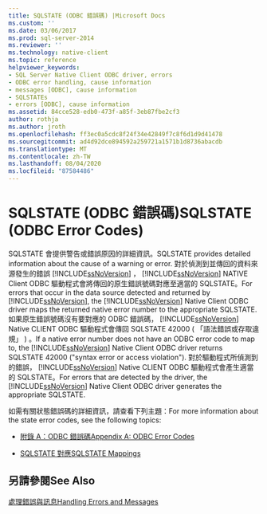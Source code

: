 ```yaml
---
title: SQLSTATE (ODBC 錯誤碼) |Microsoft Docs
ms.custom: ''
ms.date: 03/06/2017
ms.prod: sql-server-2014
ms.reviewer: ''
ms.technology: native-client
ms.topic: reference
helpviewer_keywords:
- SQL Server Native Client ODBC driver, errors
- ODBC error handling, cause information
- messages [ODBC], cause information
- SQLSTATEs
- errors [ODBC], cause information
ms.assetid: 84cce528-edb0-473f-a85f-3eb87fbe2cf3
author: rothja
ms.author: jroth
ms.openlocfilehash: ff3ec0a5cdc8f24f34e42849f7c8f6d1d9d41478
ms.sourcegitcommit: ad4d92dce894592a259721a1571b1d8736abacdb
ms.translationtype: MT
ms.contentlocale: zh-TW
ms.lasthandoff: 08/04/2020
ms.locfileid: "87584486"
---
```

# <a name="sqlstate-odbc-error-codes"></a><span data-ttu-id="46d3e-102">SQLSTATE (ODBC 錯誤碼)</span><span class="sxs-lookup"><span data-stu-id="46d3e-102">SQLSTATE (ODBC Error Codes)</span></span>
  <span data-ttu-id="46d3e-103">SQLSTATE 會提供警告或錯誤原因的詳細資訊。</span><span class="sxs-lookup"><span data-stu-id="46d3e-103">SQLSTATE provides detailed information about the cause of a warning or error.</span></span> <span data-ttu-id="46d3e-104">對於偵測到並傳回的資料來源發生的錯誤 [!INCLUDE[ssNoVersion](../../includes/ssnoversion-md.md)] ， [!INCLUDE[ssNoVersion](../../includes/ssnoversion-md.md)] NATIVE Client ODBC 驅動程式會將傳回的原生錯誤號碼對應至適當的 SQLSTATE。</span><span class="sxs-lookup"><span data-stu-id="46d3e-104">For errors that occur in the data source detected and returned by [!INCLUDE[ssNoVersion](../../includes/ssnoversion-md.md)], the [!INCLUDE[ssNoVersion](../../includes/ssnoversion-md.md)] Native Client ODBC driver maps the returned native error number to the appropriate SQLSTATE.</span></span> <span data-ttu-id="46d3e-105">如果原生錯誤號碼沒有要對應的 ODBC 錯誤碼， [!INCLUDE[ssNoVersion](../../includes/ssnoversion-md.md)] Native CLIENT ODBC 驅動程式會傳回 SQLSTATE 42000 ( 「語法錯誤或存取違規」 ) 。</span><span class="sxs-lookup"><span data-stu-id="46d3e-105">If a native error number does not have an ODBC error code to map to, the [!INCLUDE[ssNoVersion](../../includes/ssnoversion-md.md)] Native Client ODBC driver returns SQLSTATE 42000 ("syntax error or access violation").</span></span> <span data-ttu-id="46d3e-106">對於驅動程式所偵測到的錯誤， [!INCLUDE[ssNoVersion](../../includes/ssnoversion-md.md)] Native CLIENT ODBC 驅動程式會產生適當的 SQLSTATE。</span><span class="sxs-lookup"><span data-stu-id="46d3e-106">For errors that are detected by the driver, the [!INCLUDE[ssNoVersion](../../includes/ssnoversion-md.md)] Native Client ODBC driver generates the appropriate SQLSTATE.</span></span>  
  
 <span data-ttu-id="46d3e-107">如需有關狀態錯誤碼的詳細資訊，請查看下列主題：</span><span class="sxs-lookup"><span data-stu-id="46d3e-107">For more information about the state error codes, see the following topics:</span></span>  
  
-   [<span data-ttu-id="46d3e-108">附錄 A：ODBC 錯誤碼</span><span class="sxs-lookup"><span data-stu-id="46d3e-108">Appendix A: ODBC Error Codes</span></span>](https://go.microsoft.com/fwlink/?LinkId=89356)  
  
-   [<span data-ttu-id="46d3e-109">SQLSTATE 對應</span><span class="sxs-lookup"><span data-stu-id="46d3e-109">SQLSTATE Mappings</span></span>](https://go.microsoft.com/fwlink/?LinkId=89355)  
  
## <a name="see-also"></a><span data-ttu-id="46d3e-110">另請參閱</span><span class="sxs-lookup"><span data-stu-id="46d3e-110">See Also</span></span>  
 [<span data-ttu-id="46d3e-111">處理錯誤與訊息</span><span class="sxs-lookup"><span data-stu-id="46d3e-111">Handling Errors and Messages</span></span>](handling-errors-and-messages.md)  
  
  
